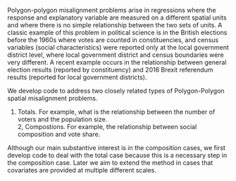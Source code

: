 Polygon-polygon misalignment problems arise in regressions where the response and explanatory variable are measured on a different spatial units and where there is no simple relationship between the two sets of units. A classic example of this problem in political science is in the British elections before the 1960s where votes are counted in constituencies, and census variables (social characteristics) were reported only at the local government district level, where local government district and census boundaries were very different. A recent example occurs in the relationship between general election results (reported by constituency) and 2016 Brexit referendum results (reported for local government districts).

We develop code to address two closely related types of Polygon-Polygon spatial misalignment problems.

1. Totals. For example, what is the relationship between the number of voters and the population size.  
2, Compostions. For example, the relationship between social composition and vote share.
  
Although our main substantive interest is in the composition cases, we first develop code to deal with the total case because this is a necessary step in the composition case. Later we aim to extend the method in cases that covariates are provided at multiple different scales.
